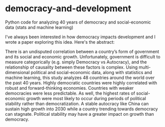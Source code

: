 # democracy-and-development
Python code for analyzing 40 years of democracy and social-economic data (stats and machine learning)

I've always been interested in how democracy impacts development and I wrote a paper exploring this idea. Here's the abstract:

There is an undisputed correlation between a country’s form of government and its social and economic growth. Unfortunately, government is difficult to measure categorically (e.g. simply Democracy vs Autocracy), and the relationship of causality between these factors is complex. Using multi-dimensional political and social-economic data, along with statistics and machine learning, this study analyzes 48 countries around the world over the past 40 years. Highly democratic countries were highly correlated with robust and forward-thinking economies. Countries with weaker democracies were less predictable. As well, the highest rates of social-economic growth were most likely to occur during periods of political stability rather than democratization. A stable autocracy like China can sustain high growth into 2030 while a country trending towards democracy can stagnate. Political stability may have a greater impact on growth than democracy.
